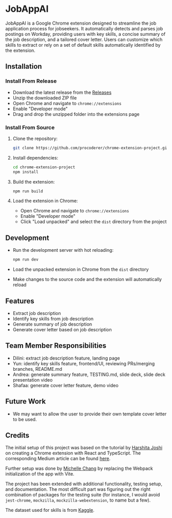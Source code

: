 # JobAppAI

JobAppAI is a Google Chrome extension designed to streamline the job application process for jobseekers. It automatically detects and parses job postings on Workday, providing users with key skills, a concise summary of the job description, and a tailored cover letter. Users can customize which skills to extract or rely on a set of default skills automatically identified by the extension.

## Installation

### Install From Release

- Download the latest release from the [Releases](https://github.com/procoderer/chrome-extension-project)
- Unzip the downloaded ZIP file
- Open Chrome and navigate to `chrome://extensions`
- Enable "Developer mode"
- Drag and drop the unzipped folder into the extensions page

### Install From Source

1. Clone the repository:

   ```bash
   git clone https://github.com/procoderer/chrome-extension-project.git
   ```

2. Install dependencies:

   ```bash
   cd chrome-extension-project
   npm install
   ```

3. Build the extension:

   ```bash
   npm run build
   ```

4. Load the extension in Chrome:

   - Open Chrome and navigate to `chrome://extensions`
   - Enable "Developer mode"
   - Click "Load unpacked" and select the `dist` directory from the project

## Development

- Run the development server with hot reloading:

  ```bash
  npm run dev
  ```

- Load the unpacked extension in Chrome from the `dist` directory
- Make changes to the source code and the extension will automatically reload

## Features

- Extract job description
- Identify key skills from job description
- Generate summary of job description
- Generate cover letter based on job description

## Team Member Responsibilities

- Dilini: extract job description feature, landing page
- Yun: identify key skills feature, frontend/UI, reviewing PRs/merging branches, README.md
- Andrea: generate summary feature, TESTING.md, slide deck, slide deck presentation video
- Shafaa: generate cover letter feature, demo video

## Future Work

- We may want to allow the user to provide their own template cover letter to be used.

## Credits

The initial setup of this project was based on the tutorial by [Harshita Joshi](https://github.com/Harshita-mindfire) on creating a Chrome extension with React and TypeScript. The corresponding Medium article can be found [here](https://medium.com/@tharshita13/creating-a-chrome-extension-with-react-a-step-by-step-guide-47fe9bab24a1).

Further setup was done by [Michelle Chang](https://github.com/michellechang02) by replacing the Webpack initialization of the app with Vite.

The project has been extended with additional functionality, testing setup, and documentation. The most difficult part was figuring out the right combination of packages for the testing suite (for instance, I would avoid `jest-chrome`, `mockzilla`, `mockzilla-webextension`, to name but a few).

The dataset used for skills is from [Kaggle](https://www.kaggle.com/datasets/arbazkhan971/allskillandnonskill/data).
